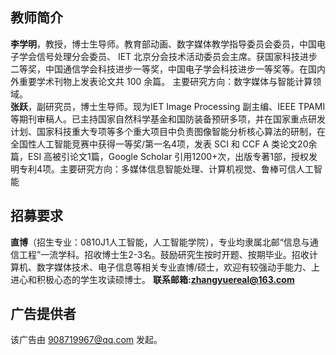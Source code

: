 ## 教师简介

<b>李学明</b>，教授，博士生导师。教育部动画、数字媒体教学指导委员会委员，中国电⼦学会信号处理分会委员、 IET 北京分会技术活动委员会主席。获国家科技进步⼆等奖，中国通信学会科技进步一等奖，中国电子学会科技进步一等奖等。在国内外重要学术刊物上发表论⽂共 100 余篇。
主要研究方向：数字媒体与智能计算领域。<br />
<b>张跃</b>，副研究员，博士生导师。现为IET Image Processing 副主编、IEEE TPAMI 等期刊审稿人。已主持国家自然科学基金和国防装备预研多项，并在国家重点研发计划、国家科技重大专项等多个重大项目中负责图像智能分析核心算法的研制，在全国性人工智能竞赛中获得一等奖/第一名4项，发表 SCI 和 CCF A 类论文20余篇，ESI 高被引论文1篇，Google Scholar 引用1200+次，出版专著1部，授权发明专利4项。主要研究方向：多媒体信息智能处理、计算机视觉、鲁棒可信人工智能

## 招募要求

<b>直博</b>（招生专业：0810J1人工智能，人工智能学院），专业均隶属北邮“信息与通信工程”一流学科。招收博士生2-3名。鼓励研究生按时开题、按期毕业。招收计算机、数字媒体技术、电子信息等相关专业直博/硕士，欢迎有较强动手能力、上进心和积极心态的学生攻读硕博士。
<b>联系邮箱:zhangyuereal@163.com</b>

## 广告提供者

该广告由 908719967@qq.com 发起。
